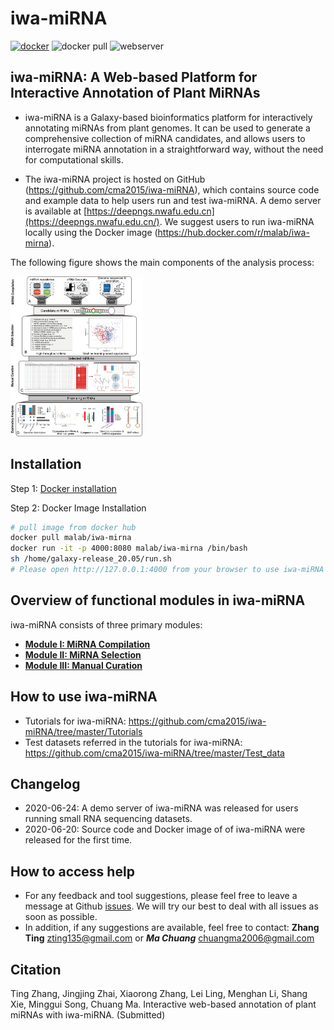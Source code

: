 

# iwa-miRNA

[![docker](https://img.shields.io/badge/docker-ready-red.svg)](https://hub.docker.com/r/malab/iwa-mirna/) ![docker pull](https://img.shields.io/docker/pulls/malab/iwa-mirna.svg) ![webserver](https://img.shields.io/badge/Web_server-ready-blue.svg)

## iwa-miRNA: A Web-based Platform for Interactive Annotation of Plant MiRNAs

- iwa-miRNA is a Galaxy-based bioinformatics platform for interactively annotating miRNAs from plant genomes. It can be used to generate a comprehensive collection of miRNA candidates, and allows users to interrogate miRNA annotation in a straightforward way, without the need for computational skills.

- The iwa-miRNA project is hosted on GitHub (https://github.com/cma2015/iwa-miRNA), which contains source code and example data to help users run and test iwa-miRNA. A demo server is available at [https://deepngs.nwafu.edu.cn](https://deepngs.nwafu.edu.cn/). We suggest users to run iwa-miRNA locally using the Docker image (https://hub.docker.com/r/malab/iwa-mirna).

The following figure shows the main components of the analysis process:

<img src="assets/img/Graphical_summary.png" alt="Graphical summary of iwa-miRNA" style="zoom:25%">

## Installation

Step 1: [Docker installation](https://github.com/cma2015/PEA/blob/master/tutorial/docker_installation.md)

Step 2: Docker Image Installation

```bash
# pull image from docker hub
docker pull malab/iwa-mirna
docker run -it -p 4000:8080 malab/iwa-mirna /bin/bash
sh /home/galaxy-release_20.05/run.sh
# Please open http://127.0.0.1:4000 from your browser to use iwa-miRNA
```

## Overview of functional modules in iwa-miRNA

iwa-miRNA consists of three primary modules: 

- [**Module I: MiRNA Compilation**](Tutorials/ModuleI.md)
- [**Module II: MiRNA Selection**](Tutorials/ModuleII.md)
- [**Module III: Manual Curation**](Tutorials/ModuleIII.md)

## How to use iwa-miRNA

- Tutorials for iwa-miRNA: https://github.com/cma2015/iwa-miRNA/tree/master/Tutorials
- Test datasets referred in the tutorials for iwa-miRNA: https://github.com/cma2015/iwa-miRNA/tree/master/Test_data

## Changelog

- 2020-06-24: A demo server of iwa-miRNA was released for users running small RNA sequencing datasets.
- 2020-06-20: Source code and Docker image of of iwa-miRNA were released for the first time.

## How to access help

- For any feedback and tool suggestions, please feel free to leave a message at Github [issues](https://github.com/cma2015/iwa-miRNA/issues). We will try our best to deal with all issues as soon as possible.
- In addition, if any suggestions are available, feel free to contact: **Zhang Ting** [zting135@gmail.com](mailto:zting135@gmail.com) or ***Ma Chuang*** [chuangma2006@gmail.com](mailto:chuangma2006@gmail.com)

## Citation

Ting Zhang, Jingjing Zhai, Xiaorong Zhang, Lei Ling, Menghan Li, Shang Xie, Minggui Song, Chuang Ma. Interactive web-based annotation of plant miRNAs with iwa-miRNA. (Submitted)
